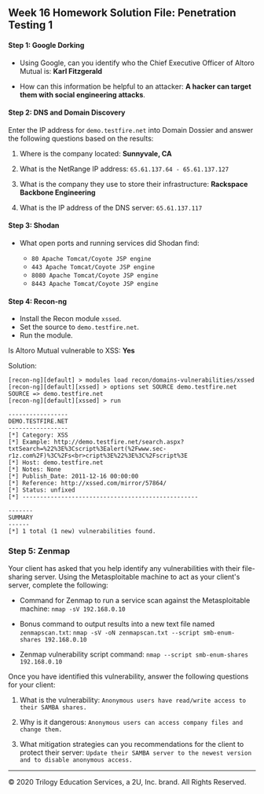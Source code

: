 ## Week 16 Homework Solution File: Penetration Testing 1

#### Step 1: Google Dorking


- Using Google, can you identify who the Chief Executive Officer of Altoro Mutual is: **Karl Fitzgerald**

- How can this information be helpful to an attacker: **A hacker can target them with social engineering attacks**.


#### Step 2: DNS and Domain Discovery

Enter the IP address for `demo.testfire.net` into Domain Dossier and answer the following questions based on the results:

  1. Where is the company located: **Sunnyvale, CA**

  2. What is the NetRange IP address: `65.61.137.64 - 65.61.137.127`

  3. What is the company they use to store their infrastructure: **Rackspace Backbone Engineering**

  4. What is the IP address of the DNS server: `65.61.137.117`

#### Step 3: Shodan

- What open ports and running services did Shodan find:

    - `80 Apache Tomcat/Coyote JSP engine`
    - `443 Apache Tomcat/Coyote JSP engine`
    - `8080 Apache Tomcat/Coyote JSP engine`
    - `8443 Apache Tomcat/Coyote JSP engine`

#### Step 4: Recon-ng

- Install the Recon module `xssed`. 
- Set the source to `demo.testfire.net`. 
- Run the module. 

Is Altoro Mutual vulnerable to XSS: **Yes**

Solution:

```
[recon-ng][default] > modules load recon/domains-vulnerabilities/xssed
[recon-ng][default][xssed] > options set SOURCE demo.testfire.net
SOURCE => demo.testfire.net
[recon-ng][default][xssed] > run

-----------------
DEMO.TESTFIRE.NET
-----------------
[*] Category: XSS
[*] Example: http://demo.testfire.net/search.aspx?txtSearch=%22%3E%3Cscript%3Ealert(%2Fwww.sec-r1z.com%2F)%3C%2Fs<br>cript%3E%22%3E%3C%2Fscript%3E
[*] Host: demo.testfire.net
[*] Notes: None
[*] Publish_Date: 2011-12-16 00:00:00
[*] Reference: http://xssed.com/mirror/57864/
[*] Status: unfixed
[*] --------------------------------------------------

-------
SUMMARY
------
[*] 1 total (1 new) vulnerabilities found.

```

### Step 5: Zenmap

Your client has asked that you help identify any vulnerabilities with their file-sharing server. Using the Metasploitable machine to act as your client's server, complete the following:

- Command for Zenmap to run a service scan against the Metasploitable machine: `nmap -sV 192.168.0.10`
 
- Bonus command to output results into a new text file named `zenmapscan.txt`: `nmap -sV -oN zenmapscan.txt --script smb-enum-shares 192.168.0.10`

- Zenmap vulnerability script command: `nmap --script smb-enum-shares 192.168.0.10`

Once you have identified this vulnerability, answer the following questions for your client:

  1. What is the vulnerability: `Anonymous users have read/write access to their SAMBA shares.`

  2. Why is it dangerous: `Anonymous users can access company files and change them.`

  3. What mitigation strategies can you recommendations for the client to protect their server: `Update their SAMBA server to the newest version and to disable anonymous access.`

---
© 2020 Trilogy Education Services, a 2U, Inc. brand. All Rights Reserved.  

